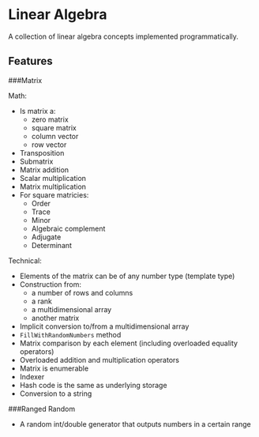 # Linear Algebra

A collection of linear algebra concepts implemented programmatically.

## Features

###Matrix

Math:
- Is matrix a:
  - zero matrix
  - square matrix
  - column vector
  - row vector
- Transposition
- Submatrix
- Matrix addition
- Scalar multiplication
- Matrix multiplication
- For square matricies:
  - Order
  - Trace
  - Minor
  - Algebraic complement
  - Adjugate
  - Determinant

Technical:
- Elements of the matrix can be of any number type (template type)
- Construction from:
  - a number of rows and columns
  - a rank
  - a multidimensional array
  - another matrix
- Implicit conversion to/from a multidimensional array
- `FillWithRandomNumbers` method
- Matrix comparison by each element (including overloaded equality operators)
- Overloaded addition and multiplication operators
- Matrix is enumerable
- Indexer
- Hash code is the same as underlying storage
- Conversion to a string

###Ranged Random

- A random int/double generator that outputs numbers in a certain range